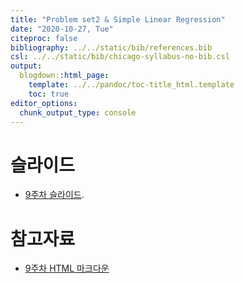 ```yaml
---
title: "Problem set2 & Simple Linear Regression"
date: "2020-10-27, Tue"
citeproc: false
bibliography: ../../static/bib/references.bib
csl: ../../static/bib/chicago-syllabus-no-bib.csl
output:
  blogdown::html_page:
    template: ../../pandoc/toc-title_html.template
    toc: true
editor_options: 
  chunk_output_type: console
---
```


# 슬라이드

- <i class="fas fa-file-pdf"></i> [9주차 슬라이드](/images/slides/w9_slm_slide.pdf).

# 참고자료

- <i class="fa fa-external-link-square-alt" aria-hidden="true"></i> [9주차 HTML 마크다운](/images/w9_slm.html)
